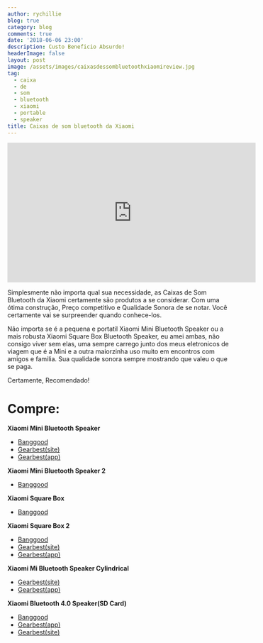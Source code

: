 ```yaml
---
author: rychillie
blog: true
category: blog
comments: true
date: '2018-06-06 23:00'
description: Custo Beneficio Absurdo!
headerImage: false
layout: post
image: /assets/images/caixasdessombluetoothxiaomireview.jpg
tag:
  - caixa
  - de
  - som
  - bluetooth
  - xiaomi
  - portable
  - speaker
title: Caixas de som bluetooth da Xiaomi
---
```


<iframe  width="560"  height="315"  src="https://www.youtube.com/embed/lltDos8JNpo"  frameborder="0"  allowfullscreen></iframe>

<p>Simplesmente não importa qual sua necessidade, as Caixas de Som Bluetooth da Xiaomi certamente são produtos a se considerar. Com uma ótima construção, Preço competitivo e Qualidade Sonora de se notar. Você certamente vai se surpreender quando conhece-los.</p>

<p>Não importa se é a pequena e portatil Xiaomi Mini Bluetooth Speaker ou a mais robusta Xiaomi Square Box Bluetooth Speaker, eu amei ambas, não consigo viver sem elas, uma sempre carrego junto dos meus eletronicos de viagem que é a Mini e a outra maiorzinha uso muito em encontros com amigos e familia. Sua qualidade sonora sempre mostrando que valeu o que se paga.</p>

<p>Certamente, Recomendado!</p>

# Compre:

**Xiaomi Mini Bluetooth Speaker**
- [Banggood](https://goo.gl/RxyJ8m)
- [Gearbest(site)](https://goo.gl/MjsuLs)
- [Gearbest(app)](https://goo.gl/VqfRZo)

**Xiaomi Mini Bluetooth Speaker 2**
- [Banggood](https://goo.gl/dhSgjW)

**Xiaomi Square Box**
- [Banggood](https://goo.gl/w3Y6zT)

**Xiaomi Square Box 2**
- [Banggood](https://goo.gl/n42dqS)
- [Gearbest(site)](https://goo.gl/2EtJFR)
- [Gearbest(app)](https://goo.gl/XKpqnC)

**Xiaomi Mi Bluetooth Speaker Cylindrical**
- [Gearbest(site)](https://goo.gl/ZqVxzq)
- [Gearbest(app)](https://goo.gl/H7VENv)

**Xiaomi Bluetooth 4.0 Speaker(SD Card)**
- [Banggood](https://goo.gl/9GDzRW)
- [Gearbest(app)](https://goo.gl/HmUAvu)
- [Gearbest(site)](https://goo.gl/GCszTV)
